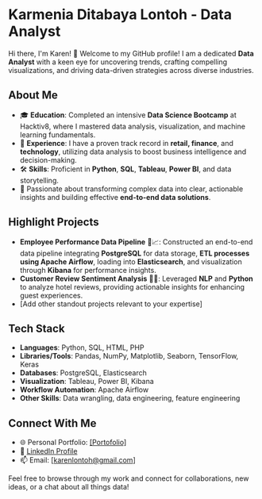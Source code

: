 # Karmenia Ditabaya Lontoh - Data Analyst

Hi there, I'm Karen! 👋
Welcome to my GitHub profile! I am a dedicated **Data Analyst** with a keen eye for uncovering trends, crafting compelling visualizations, and driving data-driven strategies across diverse industries.

## About Me
- 🎓 **Education**: Completed an intensive **Data Science Bootcamp** at Hacktiv8, where I mastered data analysis, visualization, and machine learning fundamentals.
- 💼 **Experience**: I have a proven track record in **retail, finance**, and **technology**, utilizing data analysis to boost business intelligence and decision-making.
- 🛠️ **Skills**: Proficient in **Python**, **SQL**, **Tableau**, **Power BI**, and data storytelling.
- 🚀 Passionate about transforming complex data into clear, actionable insights and building effective **end-to-end data solutions**.

## Highlight Projects
- **Employee Performance Data Pipeline** 👔📈: Constructed an end-to-end data pipeline integrating **PostgreSQL** for data storage, **ETL processes using Apache Airflow**, loading into **Elasticsearch**, and visualization through **Kibana** for performance insights.
- **Customer Review Sentiment Analysis** 🏨💬: Leveraged **NLP** and **Python** to analyze hotel reviews, providing actionable insights for enhancing guest experiences.
- [Add other standout projects relevant to your expertise]

## Tech Stack
- **Languages**: Python, SQL, HTML, PHP
- **Libraries/Tools**: Pandas, NumPy, Matplotlib, Seaborn, TensorFlow, Keras
- **Databases**: PostgreSQL, Elasticsearch
- **Visualization**: Tableau, Power BI, Kibana
- **Workflow Automation**: Apache Airflow
- **Other Skills**: Data wrangling, data engineering, feature engineering

## Connect With Me
- 🌐 Personal Portfolio: [[Portofolio]](https://karenlontoh.github.io/portofolio/)
- 💼 [LinkedIn Profile](https://www.linkedin.com/in/karmenia-lontoh/)
- 📫 Email: [karenlontoh@gmail.com]

Feel free to browse through my work and connect for collaborations, new ideas, or a chat about all things data!
